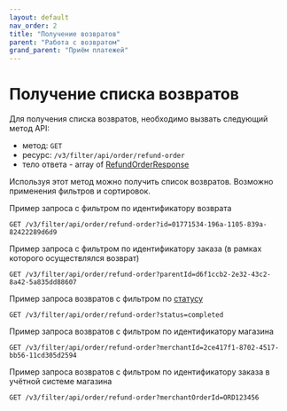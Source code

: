 ```yaml
---
layout: default
nav_order: 2
title: "Получение возвратов"
parent: "Работа с возвратом"
grand_parent: "Приём платежей"
---
```


# Получение списка возвратов

Для получения списка возвратов, необходимо вызвать следующий метод API:

- метод: `GET`
- ресурс: `/v3/filter/api/order/refund-order`
- тело ответа - array of [RefundOrderResponse](/docs/refund/create/#refundorderresponse)

Используя этот метод можно получить список возвратов. Возможно применения фильтров и сортировок.

Пример запроса с фильтром по идентификатору возврата

```
GET /v3/filter/api/order/refund-order?id=01771534-196a-1105-839a-82422289d6d9
```

Пример запроса с фильтром по идентификатору заказа (в рамках которого осуществлялся возврат)

```
GET /v3/filter/api/order/refund-order?parentId=d6f1ccb2-2e32-43c2-8a42-5a835dd88607
```

Пример запроса возвратов с фильтром по [статусу](/docs/refund)

```
GET /v3/filter/api/order/refund-order?status=completed
```

Пример запроса возвратов с фильтром по идентификатору магазина

```
GET /v3/filter/api/order/refund-order?merchantId=2ce417f1-8702-4517-bb56-11cd305d2594
```

Пример запроса возвратов с фильтром по идентификатору заказа в учётной системе магазина 

```
GET /v3/filter/api/order/refund-order?merchantOrderId=ORD123456
```


